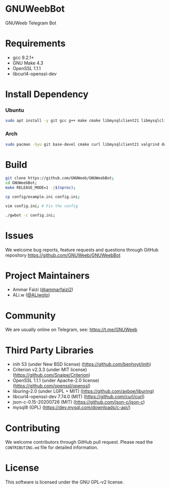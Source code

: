 # GNUWeebBot
GNUWeeb Telegram Bot


# Requirements
- gcc 9.2.1+
- GNU Make 4.3
- OpenSSL 1.1.1
- libcurl4-openssl-dev


# Install Dependency
### Ubuntu
```sh
sudo apt install -y git gcc g++ make cmake libmysqlclient21 libmysqlclient-dev libcurl4-openssl-dev valgrind doxygen;
```

### Arch
```sh
sudo pacman -Syu git base-devel cmake curl libmysqlclient21 valgrind doxygen;
```


# Build
```sh
git clone https://github.com/GNUWeeb/GNUWeebBot;
cd GNUWeebBot;
make RELEASE_MODE=1 -j$(nproc);

cp config/example.ini config.ini;

vim config.ini; # Fix the config

./gwbot -c config.ini;
```

# Issues
We welcome bug reports, feature requests and questions through GitHub
repository https://github.com/GNUWeeb/GNUWeebBot


# Project Maintainers
- Ammar Faizi ([@ammarfaizi2](https://github.com/ammarfaizi2))
- ALi.w ([@ALiwoto](https://github.com/ALiwoto))


# Community
We are usually online on Telegram, see: https://t.me/GNUWeeb


# Third Party Libraries
- inih 53 (under New BSD license) (https://github.com/benhoyt/inih)
- Criterion v2.3.3 (under MIT license) (https://github.com/Snaipe/Criterion)
- OpenSSL 1.1.1 (under Apache-2.0 license) (https://github.com/openssl/openssl)
- liburing-2.0 (under LGPL + MIT) (https://github.com/axboe/liburing)
- libcurl4-openssl-dev 7.74.0 (MIT) (https://github.com/curl/curl)
- json-c-0.15-20200726 (MIT) (https://github.com/json-c/json-c)
- mysql8 (GPL) (https://dev.mysql.com/downloads/c-api/)


# Contributing
We welcome contributors through GitHub pull request. Please read the
`CONTRIBUTING.md` file for detailed information.


# License
This software is licensed under the GNU GPL-v2 license.
